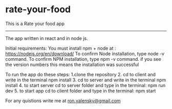 # rate-your-food
This is a Rate your food app
*****************************
The app written in react and in node js.

Initial requirements: 
You must install npm + node at :
https://nodejs.org/en/download/
To confirm Node installation, type node -v command.
To confirm NPM installation, type npm -v command.
if you see the version numbers this means the installation was successful

To run the app do these steps:
1.clone the repository
2. cd to client and write in the terminal npm install
3. cd to server and write in the terminal npm install
4. to start server cd to server folder and type in the terminal: npm run dev
5. to start app cd to client folder and type in the terminal: npm start

For any quistions write me at ron.yalensky@gmail.com
